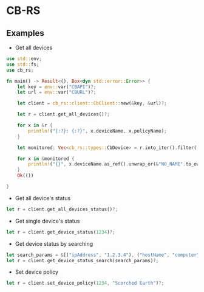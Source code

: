 # CB-RS

## Examples
* Get all devices
```rust
use std::env;
use std::fs;
use cb_rs;

fn main() -> Result<(), Box<dyn std::error::Error>> {
    let key = env::var("CBAPI")?;
    let url = env::var("CBURL")?;

    let client = cb_rs::client::CbClient::new(&key, &url)?;

    let r = client.get_all_devices()?;

    for x in &r {
        println!("{:?}: {:?}", x.deviceName, x.policyName);
    }

    let monitored: Vec<cb_rs::types::CbDevice> = r.into_iter().filter(|x| x.policyName == Some("Monitored".to_owned())).collect();

    for x in &monitored {
        println!("{}", x.deviceName.as_ref().unwrap_or(&"NO_NAME".to_owned()));
    }
    Ok(())

}
```

* Get all device's status
```rust
let r = client.get_all_devices_status()?;
```

* Get single device's status
```rust
let r = client.get_device_status(1234)?;
```

* Get device status by searching
```rust
let search_params = &[("ipAddress", "1.2.3.4"), ("hostName", "computer")]?;
let r = client.get_device_status_search(search_params)?;
```

* Set device policy
```rust
let r = client.set_device_policy(1234, "Scorched Earth")?;
```



